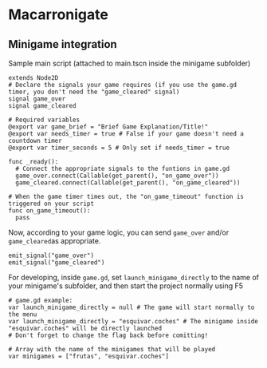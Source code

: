# Macarronigate
## Minigame integration
Sample main script (attached to main.tscn inside the minigame subfolder)
```gdscript
extends Node2D
# Declare the signals your game requires (if you use the game.gd timer, you don't need the "game_cleared" signal)
signal game_over
signal game_cleared

# Required variables
@export var game_brief = "Brief Game Explanation/Title!"
@export var needs_timer = true # False if your game doesn't need a countdown timer
@export var timer_seconds = 5 # Only set if needs_timer = true

func _ready():
  # Connect the appropriate signals to the funtions in game.gd
  game_over.connect(Callable(get_parent(), "on_game_over"))
  game_cleared.connect(Callable(get_parent(), "on_game_cleared"))

# When the game timer times out, the "on_game_timeout" function is triggered on your script
func on_game_timeout():
  pass
```
Now, according to your game logic, you can send ```game_over``` and/or ```game_cleared```as appropriate.
```gdscript
emit_signal("game_over")
emit_signal("game_cleared")
```
For developing, inside ```game.gd```, set ```launch_minigame_directly``` to the name of your minigame's subfolder, and then start the project normally using F5
```gdscript
# game.gd example:
var launch_minigame_directly = null # The game will start normally to the menu
var launch_minigame_directly = "esquivar.coches" # The minigame inside "esquivar.coches" will be directly launched
# Don't forget to change the flag back before comitting!

# Array with the name of the minigames that will be played
var minigames = ["frutas", "esquivar.coches"]
```
